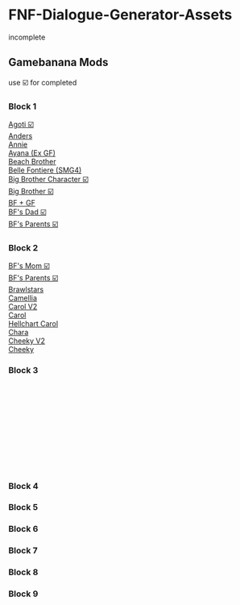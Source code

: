 # FNF-Dialogue-Generator-Assets

incomplete

## Gamebanana Mods

use ☑️ for completed

### Block 1
[Agoti ☑️](https://gamebanana.com/mods/284934)<br>
[Anders](https://gamebanana.com/mods/44602)<br>
[Annie](https://gamebanana.com/mods/46918)<br>
[Ayana (Ex GF)](https://gamebanana.com/mods/186941)<br>
[Beach Brother](https://gamebanana.com/mods/44311)<br>
[Belle Fontiere (SMG4)](https://gamebanana.com/mods/285733)<br>
[Big Brother Character ☑️](https://gamebanana.com/mods/183621)<br>
[Big Brother ☑️](https://gamebanana.com/mods/304291)<br>
[BF + GF](https://gamebanana.com/mods/186937)<br>
[BF's Dad ☑️](https://gamebanana.com/mods/185595)<br>
[BF's Parents ☑️](https://gamebanana.com/mods/286028)<br>

### Block 2
[BF's Mom ☑️](https://gamebanana.com/mods/187828)<br>
[BF's Parents ☑️](https://gamebanana.com/mods/286028)<br>
[Brawlstars](https://gamebanana.com/mods/186940)<br>
[Camellia](https://gamebanana.com/mods/290601)<br>
[Carol V2](https://gamebanana.com/mods/42811)<br>
[Carol](https://gamebanana.com/mods/185876)<br>
[Hellchart Carol](https://gamebanana.com/mods/291957)<br>
[Chara](https://gamebanana.com/mods/55836)<br>
[Cheeky V2](https://gamebanana.com/mods/297664)<br>
[Cheeky](https://gamebanana.com/mods/166709)<br>

### Block 3
[](https://gamebanana.com/mods/296548)<br>
[](https://gamebanana.com/mods/44307)<br>
[](https://gamebanana.com/mods/287411)<br>
[](https://gamebanana.com/mods/185887)<br>
[](https://gamebanana.com/mods/186934)<br>
[](https://gamebanana.com/mods/46714)<br>
[](https://gamebanana.com/gamefiles/13935)<br>
[](https://gamebanana.com/mods/300838)<br>
[](https://gamebanana.com/wips/58270)<br>
[](https://gamebanana.com/gamefiles/15933)<br>

### Block 4
[](https://gamebanana.com/mods/51704)
[](https://gamebanana.com/skins/186737)
[](https://gamebanana.com/gamefiles/17474)
[](https://gamebanana.com/gamefiles/13686)
[](https://gamebanana.com/gamefiles/14966)
[](https://gamebanana.com/mods/44230)
[](https://gamebanana.com/mods/44385)
[](https://gamebanana.com/mods/55965)
[](https://gamebanana.com/gamefiles/16424)
[](https://gamebanana.com/mods/185602)

### Block 5
[](https://gamebanana.com/mods/44225)
[](https://gamebanana.com/mods/44683)
[](https://gamebanana.com/mods/55421)
[](https://gamebanana.com/mods/185598)
[](https://gamebanana.com/mods/185598)
[](https://gamebanana.com/mods/44521)
[](https://gamebanana.com/mods/44692)
[](https://gamebanana.com/mods/293670)
[](https://gamebanana.com/mods/298291)
[](https://gamebanana.com/mods/44683)

### Block 6
[](https://gamebanana.com/mods/44570)
[](https://gamebanana.com/mods/292607)
[](https://gamebanana.com/mods/44692)
[](https://gamebanana.com/mods/286783)
[](https://gamebanana.com/mods/289357)
[](https://gamebanana.com/mods/45939)
[](https://gamebanana.com/mods/47060)
[](https://gamebanana.com/mods/296007)
[](https://gamebanana.com/mods/288492)
[](https://gamebanana.com/mods/44334)

### Block 7
[](https://gamebanana.com/wips/54824)
[](https://gamebanana.com/mods/43252)
[](https://gamebanana.com/mods/55957)
[](https://gamebanana.com/mods/186289)
[](https://gamebanana.com/mods/284121)
[](https://gamebanana.com/mods/301499)
[](https://gamebanana.com/mods/44237)
[](https://gamebanana.com/mods/44477)
[](https://gamebanana.com/mods/294703)
[](https://gamebanana.com/mods/296741)

### Block 8
[](https://gamebanana.com/mods/183664)
[](https://gamebanana.com/mods/183665)
[](https://gamebanana.com/mods/285733)
[](https://gamebanana.com/mods/183663)
[](https://gamebanana.com/mods/286281)
[](https://gamebanana.com/mods/44406)
[](https://gamebanana.com/mods/183165)
[](https://gamebanana.com/mods/296065)
[](https://gamebanana.com/mods/44334)
[](https://gamebanana.com/mods/44366)

### Block 9
[](https://gamebanana.com/mods/297087)
[](https://gamebanana.com/mods/43062)
